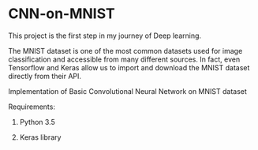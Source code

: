 # CNN-on-MNIST

This project is the first step in my journey of Deep learning. 


The MNIST dataset is one of the most common datasets used for image classification and accessible from many different sources. In fact, even Tensorflow and Keras allow us to import and download the MNIST dataset directly from their API. 

Implementation of Basic Convolutional Neural Network on MNIST dataset 

Requirements:


1) Python 3.5

2) Keras library
